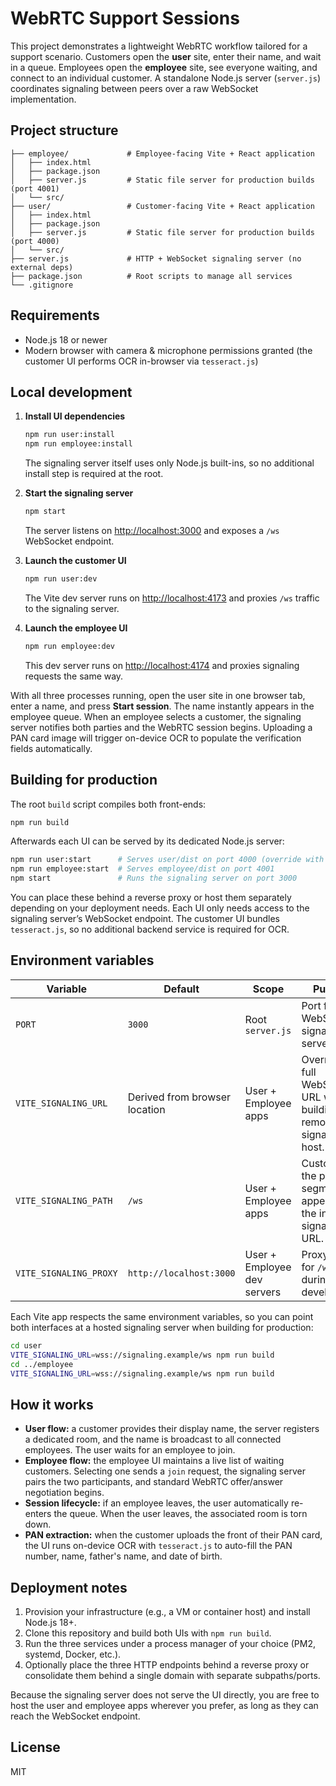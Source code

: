 # WebRTC Support Sessions

This project demonstrates a lightweight WebRTC workflow tailored for a support scenario. Customers open the **user** site, enter their name, and wait in a queue. Employees open the **employee** site, see everyone waiting, and connect to an individual customer. A standalone Node.js server (`server.js`) coordinates signaling between peers over a raw WebSocket implementation.

## Project structure

```
├── employee/             # Employee-facing Vite + React application
│   ├── index.html
│   ├── package.json
│   ├── server.js         # Static file server for production builds (port 4001)
│   └── src/
├── user/                 # Customer-facing Vite + React application
│   ├── index.html
│   ├── package.json
│   ├── server.js         # Static file server for production builds (port 4000)
│   └── src/
├── server.js             # HTTP + WebSocket signaling server (no external deps)
├── package.json          # Root scripts to manage all services
└── .gitignore
```

## Requirements

- Node.js 18 or newer
- Modern browser with camera & microphone permissions granted (the customer UI performs OCR in-browser via `tesseract.js`)

## Local development

1. **Install UI dependencies**

   ```bash
   npm run user:install
   npm run employee:install
   ```

   The signaling server itself uses only Node.js built-ins, so no additional install step is required at the root.

2. **Start the signaling server**

   ```bash
   npm start
   ```

   The server listens on [http://localhost:3000](http://localhost:3000) and exposes a `/ws` WebSocket endpoint.

3. **Launch the customer UI**

   ```bash
   npm run user:dev
   ```

   The Vite dev server runs on [http://localhost:4173](http://localhost:4173) and proxies `/ws` traffic to the signaling server.

4. **Launch the employee UI**

   ```bash
   npm run employee:dev
   ```

   This dev server runs on [http://localhost:4174](http://localhost:4174) and proxies signaling requests the same way.

With all three processes running, open the user site in one browser tab, enter a name, and press **Start session**. The name instantly appears in the employee queue. When an employee selects a customer, the signaling server notifies both parties and the WebRTC session begins. Uploading a PAN card image will trigger on-device OCR to populate the verification fields automatically.

## Building for production

The root `build` script compiles both front-ends:

```bash
npm run build
```

Afterwards each UI can be served by its dedicated Node.js server:

```bash
npm run user:start      # Serves user/dist on port 4000 (override with PORT)
npm run employee:start  # Serves employee/dist on port 4001
npm start               # Runs the signaling server on port 3000
```

You can place these behind a reverse proxy or host them separately depending on your deployment needs. Each UI only needs access to the signaling server’s WebSocket endpoint. The customer UI bundles `tesseract.js`, so no additional backend service is required for OCR.

## Environment variables

| Variable | Default | Scope | Purpose |
| --- | --- | --- | --- |
| `PORT` | `3000` | Root `server.js` | Port for the WebSocket signaling server. |
| `VITE_SIGNALING_URL` | Derived from browser location | User + Employee apps | Override the full WebSocket URL when building for a remote signaling host. |
| `VITE_SIGNALING_PATH` | `/ws` | User + Employee apps | Customize the path segment appended to the inferred signaling URL. |
| `VITE_SIGNALING_PROXY` | `http://localhost:3000` | User + Employee dev servers | Proxy target for `/ws` traffic during development. |

Each Vite app respects the same environment variables, so you can point both interfaces at a hosted signaling server when building for production:

```bash
cd user
VITE_SIGNALING_URL=wss://signaling.example/ws npm run build
cd ../employee
VITE_SIGNALING_URL=wss://signaling.example/ws npm run build
```

## How it works

- **User flow:** a customer provides their display name, the server registers a dedicated room, and the name is broadcast to all connected employees. The user waits for an employee to join.
- **Employee flow:** the employee UI maintains a live list of waiting customers. Selecting one sends a `join` request, the signaling server pairs the two participants, and standard WebRTC offer/answer negotiation begins.
- **Session lifecycle:** if an employee leaves, the user automatically re-enters the queue. When the user leaves, the associated room is torn down.
- **PAN extraction:** when the customer uploads the front of their PAN card, the UI runs on-device OCR with `tesseract.js` to auto-fill the PAN number, name, father's name, and date of birth.

## Deployment notes

1. Provision your infrastructure (e.g., a VM or container host) and install Node.js 18+.
2. Clone this repository and build both UIs with `npm run build`.
3. Run the three services under a process manager of your choice (PM2, systemd, Docker, etc.).
4. Optionally place the three HTTP endpoints behind a reverse proxy or consolidate them behind a single domain with separate subpaths/ports.

Because the signaling server does not serve the UI directly, you are free to host the user and employee apps wherever you prefer, as long as they can reach the WebSocket endpoint.

## License

MIT
